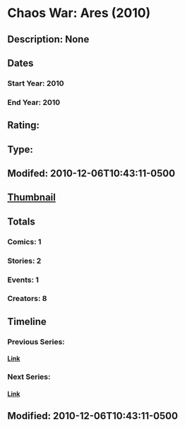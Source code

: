 # Chaos War: Ares (2010)
## Description: None
## Dates
### Start Year: 2010
### End Year: 2010
## Rating: 
## Type: 
## Modifed: 2010-12-06T10:43:11-0500
## [Thumbnail](http://i.annihil.us/u/prod/marvel/i/mg/b/c0/4c6c1fd04b1f3.jpg)
## Totals
### Comics: 1
### Stories: 2
### Events: 1
### Creators: 8
## Timeline
### Previous Series: 
#### [Link]()
### Next Series: 
#### [Link]()
## Modified: 2010-12-06T10:43:11-0500